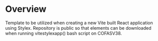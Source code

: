 # Overview
Template to be utilized when creating a new Vite built React application using Stylex.  Repository is public so that elements can be downloaded when running vitestylexapp() bash script on COFASV38.
